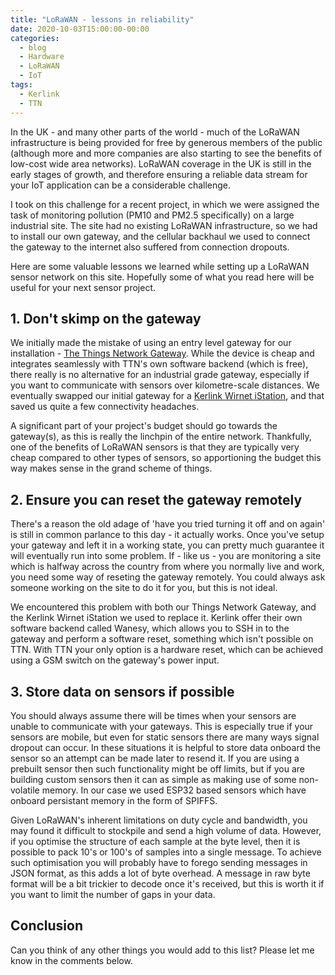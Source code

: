 ```yaml
---
title: "LoRaWAN - lessons in reliability"
date: 2020-10-03T15:00:00-00:00
categories:
  - blog
  - Hardware
  - LoRaWAN
  - IoT
tags:
  - Kerlink
  - TTN
---
```


In the UK - and many other parts of the world - much of the LoRaWAN infrastructure is being provided for free by generous members of the public (although more and more companies are also starting to see the benefits of low-cost wide area networks). LoRaWAN coverage in the UK is still in the early stages of growth, and therefore ensuring a reliable data stream for your IoT application can be a considerable challenge.

I took on this challenge for a recent project, in which we were assigned the task of monitoring pollution (PM10 and PM2.5 specifically) on a large industrial site. The site had no existing LoRaWAN infrastructure, so we had to install our own gateway, and the cellular backhaul we used to connect the gateway to the internet also suffered from connection dropouts.

Here are some valuable lessons we learned while setting up a LoRaWAN sensor network on this site. Hopefully some of what you read here will be useful for your next sensor project.

## 1. Don't skimp on the gateway
We initially made the mistake of using an entry level gateway for our installation - [The Things Network Gateway](https://www.thethingsnetwork.org/docs/gateways/gateway). While the device is cheap and integrates seamlessly with TTN's own software backend (which is free), there really is no alternative for an industrial grade gateway, especially if you want to communicate with sensors over kilometre-scale distances. We eventually swapped our initial gateway for a [Kerlink Wirnet iStation](https://www.thethingsnetwork.org/docs/gateways/kerlink/istation/), and that saved us quite a few connectivity headaches.

A significant part of your project's budget should go towards the gateway(s), as this is really the linchpin of the entire network. Thankfully, one of the benefits of LoRaWAN sensors is that they are typically very cheap compared to other types of sensors, so apportioning the budget this way makes sense in the grand scheme of things.

## 2. Ensure you can reset the gateway remotely
There's a reason the old adage of 'have you tried turning it off and on again' is still in common parlance to this day - it actually works. Once you've setup your gateway and left it in a working state, you can pretty much guarantee it will eventually run into some problem. If - like us - you are monitoring a site which is halfway across the country from where you normally live and work, you need some way of reseting the gateway remotely. You could always ask someone working on the site to do it for you, but this is not ideal.

We encountered this problem with both our Things Network Gateway, and the Kerlink Wirnet iStation we used to replace it. Kerlink offer their own software backend called Wanesy, which allows you to SSH in to the gateway and perform a software reset, something which isn't possible on TTN. With TTN your only option is a hardware reset, which can be achieved using a GSM switch on the gateway's power input.

## 3. Store data on sensors if possible
You should always assume there will be times when your sensors are unable to communicate with your gateways. This is especially true if your sensors are mobile, but even for static sensors there are many ways signal dropout can occur. In these situations it is helpful to store data onboard the sensor so an attempt can be made later to resend it. If you are using a prebuilt sensor then such functionality might be off limits, but if you are building custom sensors then it can as simple as making use of some non-volatile memory. In our case we used ESP32 based sensors which have onboard persistant memory in the form of SPIFFS. 

Given LoRaWAN's inherent limitations on duty cycle and bandwidth, you may found it difficult to stockpile and send a high volume of data. However, if you optimise the structure of each sample at the byte level, then it is possible to pack 10's or 100's of samples into a single message. To achieve such optimisation you will probably have to forego sending messages in JSON format, as this adds a lot of byte overhead. A message in raw byte format will be a bit trickier to decode once it's received, but this is worth it if you want to limit the number of gaps in your data.

## Conclusion
Can you think of any other things you would add to this list? Please let me know in the comments below.










